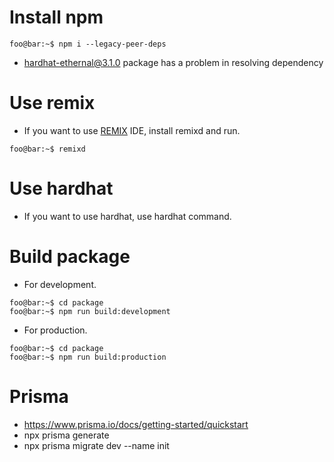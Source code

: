 # Install npm

```console
foo@bar:~$ npm i --legacy-peer-deps
```

- hardhat-ethernal@3.1.0 package has a problem in resolving dependency

# Use remix

- If you want to use [REMIX](https://remix.ethereum.org/) IDE, install remixd and run.

```console
foo@bar:~$ remixd
```

# Use hardhat

- If you want to use hardhat, use hardhat command.

# Build package

- For development.

```console
foo@bar:~$ cd package
foo@bar:~$ npm run build:development
```

- For production.

```console
foo@bar:~$ cd package
foo@bar:~$ npm run build:production
```

# Prisma

- https://www.prisma.io/docs/getting-started/quickstart
- npx prisma generate
- npx prisma migrate dev --name init 

